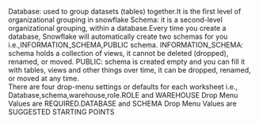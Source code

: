 Database: used to group datasets (tables) together.It is the first level of organizational grouping in snowflake
Schema: it is a second-level organizational grouping, within a database.Every time you create a database, Snowflake will automatically create two schemas for you i.e.,INFORMATION_SCHEMA,PUBLIC schema.
INFORMATION_SCHEMA: schema holds a collection of views, it cannot be deleted (dropped), renamed, or moved.
PUBLIC: schema is created empty and you can fill it with tables, views and other things over time, it can be dropped, renamed, or moved at any time.  
There are four drop-menu settings or defaults for each worksheet i.e., Database,schema,warehouse,role.ROLE and WAREHOUSE Drop Menu Values are REQUIRED.DATABASE and SCHEMA Drop Menu Values are SUGGESTED STARTING POINTS
